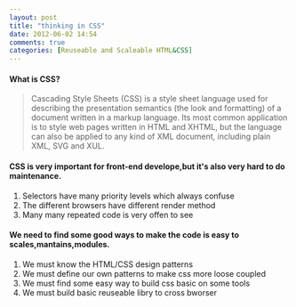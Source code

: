 ```yaml
---
layout: post
title: "thinking in CSS"
date: 2012-06-02 14:54
comments: true
categories: [Reuseable and Scaleable HTML&CSS]
---
```


#### What is CSS?

>  Cascading Style Sheets (CSS) is a style sheet language used for describing the presentation semantics (the look and formatting) of a document written in a markup language. Its most common application is to style web pages written in HTML and XHTML, but the language can also be applied to any kind of XML document, including plain XML, SVG and XUL.

#### CSS is very important for front-end develope,but it's also very hard to do maintenance.  
1. Selectors have many priority levels which always confuse  
2. The different browsers have different render method   
3. Many many repeated code is very offen to see  

#### We need to find some good ways to make the code is easy to scales,mantains,modules.
1. We must know the HTML/CSS design patterns  
2. We must define our own patterns to make css more loose coupled  
3. We must find some easy way to build css basic on some tools  
4. We must build basic reuseable libry to cross bworser  
